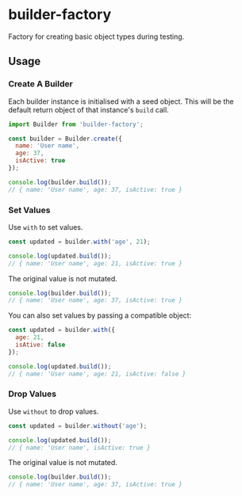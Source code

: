 # builder-factory
Factory for creating basic object types during testing.

## Usage

### Create A Builder
Each builder instance is initialised with a seed object. This will be the default return object of that instance's `build` call.

```js
import Builder from 'builder-factory';

const builder = Builder.create({
  name: 'User name',
  age: 37,
  isActive: true
});

console.log(builder.build());
// { name: 'User name', age: 37, isActive: true }
```

### Set Values
Use `with` to set values.

```js
const updated = builder.with('age', 21);

console.log(updated.build());
// { name: 'User name', age: 21, isActive: true }
```

The original value is not mutated.
```js
console.log(builder.build());
// { name: 'User name', age: 37, isActive: true }
```

You can also set values by passing a compatible object:
```js
const updated = builder.with({
  age: 21,
  isAtive: false
});

console.log(updated.build());
// { name: 'User name', age: 21, isActive: false }
```

### Drop Values
Use `without` to drop values.

```js
const updated = builder.without('age');

console.log(updated.build());
// { name: 'User name', isActive: true }
```

The original value is not mutated.
```js
console.log(builder.build());
// { name: 'User name', age: 37, isActive: true }
```
